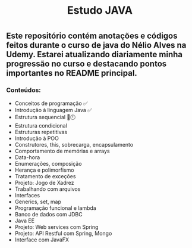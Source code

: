 <h1 align="center">Estudo JAVA<h1>

## Este repositório contém anotações e códigos feitos durante o curso de java do Nélio Alves na Udemy. Estarei atualizando diariamente minha progressão no curso e destacando pontos importantes no README principal.

### Conteúdos:

- Conceitos de programação ✅
- Introdução à linguagem Java ✅
- Estrutura sequencial 📔🕛
- Estrutura condicional
- Estruturas repetitivas
- Introdução à POO
- Construtores, this, sobrecarga, encapsulamento
- Comportamento de memórias e arrays
- Data-hora
- Enumerações, composição
- Herança e polimorfismo
- Tratamento de exceções
- Projeto: Jogo de Xadrez
- Trabalhando com arquivos
- Interfaces
- Generics, set, map
- Programação funcional e lambda
- Banco de dados com JDBC
- Java EE
- Projeto: Web services com Spring
- Projeto: API Restful com Spring, Mongo
- Interface com JavaFX
